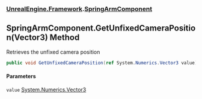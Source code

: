 ### [UnrealEngine.Framework](UnrealEngine_Framework.md 'UnrealEngine.Framework').[SpringArmComponent](SpringArmComponent.md 'UnrealEngine.Framework.SpringArmComponent')
## SpringArmComponent.GetUnfixedCameraPosition(Vector3) Method
Retrieves the unfixed camera position  
```csharp
public void GetUnfixedCameraPosition(ref System.Numerics.Vector3 value);
```
#### Parameters
<a name='UnrealEngine_Framework_SpringArmComponent_GetUnfixedCameraPosition(System_Numerics_Vector3)_value'></a>
`value` [System.Numerics.Vector3](https://docs.microsoft.com/en-us/dotnet/api/System.Numerics.Vector3 'System.Numerics.Vector3')  
  
